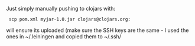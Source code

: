 Just simply manually pushing to clojars with:

     scp pom.xml myjar-1.0.jar clojars@clojars.org:

will ensure its uploaded (make sure the SSH keys are the same - I used the ones in ~/.leiningen and copied them to ~/.ssh/
